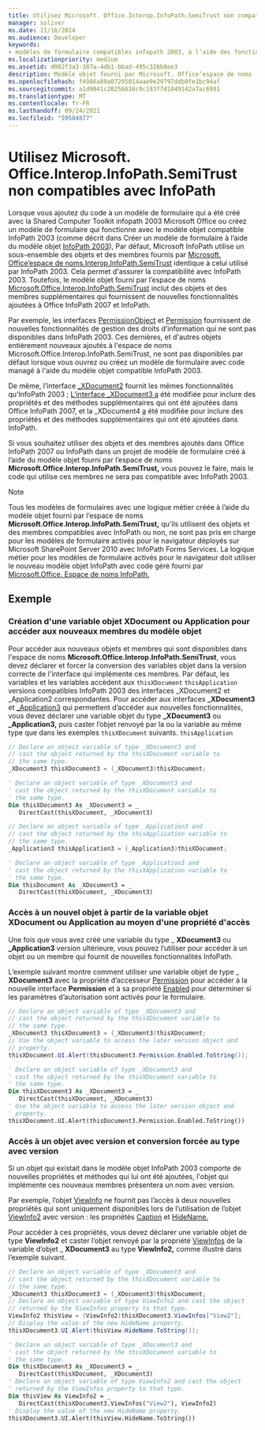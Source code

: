 ```yaml
---
title: Utilisez Microsoft. Office.Interop.InfoPath.SemiTrust non compatibles avec InfoPath
manager: soliver
ms.date: 11/16/2014
ms.audience: Developer
keywords:
- modèles de formulaire compatibles infopath 2003, à l’aide des fonctionnalités infopath 2007
ms.localizationpriority: medium
ms.assetid: d082f3a3-387a-4db1-bbad-495c326b8ee3
description: Modèle objet fourni par Microsoft. Office’espace de noms .Interop.InfoPath.SemiTrust inclut des objets et des membres qui fournissent de nouvelles fonctionnalités qui ont été ajoutées à Office InfoPath 2007 et InfoPath.
ms.openlocfilehash: f4986a89a07295014aae9e29797ddb0fe1bc94af
ms.sourcegitcommit: a1d9041c20256616c9c183f7d1049142a7ac6991
ms.translationtype: MT
ms.contentlocale: fr-FR
ms.lasthandoff: 09/24/2021
ms.locfileid: "59584877"
---
```

# <a name="use-microsoftofficeinteropinfopathsemitrust-members-not-compatible-with-infopath"></a>Utilisez Microsoft. Office.Interop.InfoPath.SemiTrust non compatibles avec InfoPath

Lorsque vous ajoutez du code à un modèle de formulaire qui a été créé avec la Shared Computer Toolkit infopath 2003 Microsoft Office ou créez un modèle de formulaire qui fonctionne avec le modèle objet compatible InfoPath 2003 (comme décrit dans Créer un modèle de formulaire à l’aide du modèle objet [InfoPath 2003](how-to-create-a-form-template-using-the-infopath-2003-object-model.md)), Par défaut, Microsoft InfoPath utilise un sous-ensemble des objets et des membres fournis par [Microsoft. Office’espace de noms.Interop.InfoPath.SemiTrust](https://msdn.microsoft.com/library/Microsoft.Office.Interop.InfoPath.SemiTrust.aspx) identique à celui utilisé par InfoPath 2003. Cela permet d'assurer la compatibilité avec InfoPath 2003. Toutefois, le modèle objet fourni par l’espace de noms [Microsoft.Office.Interop.InfoPath.SemiTrust](https://msdn.microsoft.com/library/Microsoft.Office.Interop.InfoPath.SemiTrust.aspx) inclut des objets et des membres supplémentaires qui fournissent de nouvelles fonctionnalités ajoutées à Office InfoPath 2007 et InfoPath. 
  
Par exemple, les interfaces [PermissionObject](https://msdn.microsoft.com/library/Microsoft.Office.Interop.InfoPath.SemiTrust.PermissionObject.aspx) et [Permission](https://msdn.microsoft.com/library/Microsoft.Office.Interop.InfoPath.SemiTrust.Permission.aspx) fournissent de nouvelles fonctionnalités de gestion des droits d’information qui ne sont pas disponibles dans InfoPath 2003. Ces dernières, et d'autres objets entièrement nouveaux ajoutés à l'espace de noms Microsoft.Office.Interop.InfoPath.SemiTrust, ne sont pas disponibles par défaut lorsque vous ouvrez ou créez un modèle de formulaire avec code managé à l'aide du modèle objet compatible InfoPath 2003. 
  
De même, l’interface [_XDocument2](https://msdn.microsoft.com/library/Microsoft.Office.Interop.InfoPath.SemiTrust._XDocument2.aspx) fournit les mêmes fonctionnalités qu’InfoPath 2003 ; [L’interface _XDocument3 a](https://msdn.microsoft.com/library/Microsoft.Office.Interop.InfoPath.SemiTrust._XDocument3.aspx) été modifiée pour inclure des propriétés et des méthodes supplémentaires qui ont été ajoutées dans Office InfoPath 2007, et la _XDocument4 [a](https://msdn.microsoft.com/library/Microsoft.Office.Interop.InfoPath.SemiTrust._XDocument4.aspx) été modifiée pour inclure des propriétés et des méthodes supplémentaires qui ont été ajoutées dans InfoPath. 
  
Si vous souhaitez utiliser des objets et des membres ajoutés dans Office InfoPath 2007 ou InfoPath dans un projet de modèle de formulaire créé à l’aide du modèle objet fourni par l’espace de noms **Microsoft.Office.Interop.InfoPath.SemiTrust,** vous pouvez le faire, mais le code qui utilise ces membres ne sera pas compatible avec InfoPath 2003. 
  
> [!NOTE]
> Tous les modèles de formulaires avec une logique métier créée à l’aide du modèle objet fourni par l’espace de noms **Microsoft.Office.Interop.InfoPath.SemiTrust,** qu’ils utilisent des objets et des membres compatibles avec InfoPath ou non, ne sont pas pris en charge pour les modèles de formulaire activés pour le navigateur déployés sur Microsoft SharePoint Server 2010 avec InfoPath Forms Services. La logique métier pour les modèles de formulaire activés pour le navigateur doit utiliser le nouveau modèle objet InfoPath avec code géré fourni par [Microsoft.Office. Espace de noms InfoPath.](https://msdn.microsoft.com/library/Microsoft.Office.InfoPath.aspx) 
  
## <a name="example"></a>Exemple

### <a name="creating-an-xdocument-or-application-object-variable-to-access-new-object-model-members"></a>Création d'une variable objet XDocument ou Application pour accéder aux nouveaux membres du modèle objet

Pour accéder aux nouveaux objets et membres qui sont disponibles dans l'espace de noms **Microsoft.Office.Interop.InfoPath.SemiTrust**, vous devez déclarer et forcer la conversion des variables objet dans la version correcte de l'interface qui implémente ces membres. Par défaut, les variables et les variables accèdent aux `thisXDocument` `thisApplication` versions  compatibles [](https://msdn.microsoft.com/library/Microsoft.Office.Interop.InfoPath.SemiTrust._Application2.aspx) InfoPath 2003 des interfaces _XDocument2 et _Application2 correspondantes. Pour accéder aux interfaces **_XDocument3** et [_Application3](https://msdn.microsoft.com/library/Microsoft.Office.Interop.InfoPath.SemiTrust._Application3.aspx) qui permettent d’accéder aux nouvelles fonctionnalités, vous devez déclarer une variable objet du type **_XDocument3** ou **_Application3,** puis caster l’objet renvoyé par la ou la variable au même type que dans les exemples `thisXDocument` suivants. `thisApplication` 
  
```cs
// Declare an object variable of type _XDocument3 and
// cast the object returned by the thisXDocument variable to
// the same type.
_XDocument3 thisXDocument3 = (_XDocument3)thisXDocument;
```

```vb
' Declare an object variable of type _XDocument3 and
' cast the object returned by the thisXDocument variable to
' the same type.
Dim thisXDocument3 As _XDocument3 = _
   DirectCast(thisXDocument, _XDocument3)
```

```cs
// Declare an object variable of type _Application3 and
// cast the object returned by the thisApplication variable to
// the same type.
_Application3 thisApplication3 = (_Application3)thisXDocument;
```

```vb
' Declare an object variable of type _Application3 and
' cast the object returned by the thisXApplication variable to
' the same type.
Dim thisDocument As _XDocument3 = _
   DirectCast(thisXDocument, _XDocument3)
```

### <a name="accessing-a-new-object-from-the-xdocument-or-application-object-variable-using-an-accessor-property"></a>Accès à un nouvel objet à partir de la variable objet XDocument ou Application au moyen d'une propriété d'accès

Une fois que vous avez créé une variable du type _ **XDocument3** ou **_Application3** version ultérieure, vous pouvez l’utiliser pour accéder à un objet ou un membre qui fournit de nouvelles fonctionnalités InfoPath. 
  
L’exemple suivant montre comment utiliser une variable objet de type _ **XDocument3** avec la propriété d’accesseur [Permission](https://msdn.microsoft.com/library/Microsoft.Office.Interop.InfoPath.SemiTrust._XDocument3.Permission.aspx) pour accéder à la nouvelle interface **Permission** et à sa propriété [Enabled](https://msdn.microsoft.com/library/Microsoft.Office.Interop.InfoPath.SemiTrust.Permission.Enabled.aspx) pour déterminer si les paramètres d’autorisation sont activés pour le formulaire. 
  
```cs
// Declare an object variable of type _XDocument3 and
// cast the object returned by the thisXDocument variable to
// the same type.
_XDocument3 thisXDocument3 = (_XDocument3)thisXDocument;
// Use the object variable to access the later version object and
// property.
thisXDocument.UI.Alert(thisDocument3.Permission.Enabled.ToString());
```

```vb
' Declare an object variable of type _XDocument3 and
' cast the object returned by the thisXDocument variable to
' the same type.
Dim thisXDocument3 As _XDocument3 = _
   DirectCast(thisXDocument, _XDocument3)
' Use the object variable to access the later version object and
' property.
thisXDocument.UI.Alert(thisDocument3.Permission.Enabled.ToString())
```

### <a name="accessing-a-versioned-object-and-casting-to-the-versioned-type"></a>Accès à un objet avec version et conversion forcée au type avec version

Si un objet qui existait dans le modèle objet InfoPath 2003 comporte de nouvelles propriétés et méthodes qui lui ont été ajoutées, l'objet qui implémente ces nouveaux membres présentera un nom avec version.
  
Par exemple, l’objet [ViewInfo](https://msdn.microsoft.com/library/Microsoft.Office.Interop.InfoPath.SemiTrust.ViewInfo.aspx) ne fournit pas l’accès à deux nouvelles propriétés qui sont uniquement disponibles lors de l’utilisation de l’objet [ViewInfo2](https://msdn.microsoft.com/library/Microsoft.Office.Interop.InfoPath.SemiTrust.ViewInfo2.aspx) avec version : les propriétés [Caption](https://msdn.microsoft.com/library/Microsoft.Office.Interop.InfoPath.SemiTrust.ViewInfo2.Caption.aspx) et [HideName.](https://msdn.microsoft.com/library/Microsoft.Office.Interop.InfoPath.SemiTrust.ViewInfo2.HideName.aspx) 
  
Pour accéder à ces propriétés, vous devez déclarer une variable objet de type **ViewInfo2** et caster l’objet renvoyé par la propriété [ViewInfos](https://msdn.microsoft.com/library/Microsoft.Office.Interop.InfoPath.SemiTrust._XDocument3.ViewInfos.aspx) de la variable d’objet _ **XDocument3** au type **ViewInfo2,** comme illustré dans l’exemple suivant. 
  
```cs
// Declare an object variable of type _XDocument3 and
// cast the object returned by the thisXDocument variable to
// the same type.
_XDocument3 thisXDocument3 = (_XDocument3)thisXDocument;
// Declare an object variable of type ViewInfo2 and cast the object 
// returned by the ViewInfos property to that type.
ViewInfo2 thisView = (ViewInfo2)thisXDocument3.ViewInfos["View2"];
// Display the value of the new HideName property.
thisXDocument3.UI.Alert(thisView.HideName.ToString());
```

```vb
' Declare an object variable of type _XDocument3 and
' cast the object returned by the thisXDocument variable to
' the same type.
Dim thisXDocument3 As _XDocument3 = _
   DirectCast(thisXDocument, _XDocument3)
' Declare an object variable of type ViewInfo2 and cast the object 
' returned by the ViewInfos property to that type.
Dim thisView As ViewInfo2 = _
   DirectCast(thisXDocument3.ViewInfos("View2"), ViewInfo2)
' Display the value of the new HideName property.
thisXDocument3.UI.Alert(thisView.HideName.ToString())
```


